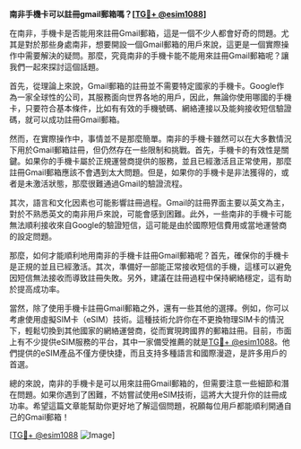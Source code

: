 **南非手機卡可以註冊gmail郵箱嗎？[[TG💪+ @esim1088](https://t.me/s/esim1088)]**

在南非，手機卡是否能用來註冊Gmail郵箱，這是一個不少人都會好奇的問題。尤其是對於那些身處南非，想要開設一個Gmail郵箱的用戶來說，這更是一個實際操作中需要解決的疑問。那麼，究竟南非的手機卡能不能用來註冊Gmail郵箱呢？讓我們一起來探討這個話題。

首先，從理論上來說，Gmail郵箱的註冊並不需要特定國家的手機卡。Google作為一家全球性的公司，其服務面向世界各地的用戶，因此，無論你使用哪國的手機卡，只要符合基本條件，比如有有效的手機號碼、網絡連接以及能夠接收短信驗證碼，就可以成功註冊Gmail郵箱。

然而，在實際操作中，事情並不是那麼簡單。南非的手機卡雖然可以在大多數情況下用於Gmail郵箱註冊，但仍然存在一些限制和挑戰。首先，手機卡的有效性是關鍵。如果你的手機卡屬於正規運營商提供的服務，並且已經激活且正常使用，那麼註冊Gmail郵箱應該不會遇到太大問題。但是，如果你的手機卡是非法獲得的，或者是未激活狀態，那麼很難通過Gmail的驗證流程。

其次，語言和文化因素也可能影響註冊過程。Gmail的註冊界面主要以英文為主，對於不熟悉英文的南非用戶來說，可能會感到困難。此外，一些南非的手機卡可能無法順利接收來自Google的驗證短信，這可能是由於國際短信費用或當地運營商的設定問題。

那麼，如何才能順利地用南非的手機卡註冊Gmail郵箱呢？首先，確保你的手機卡是正規的並且已經激活。其次，準備好一部能正常接收短信的手機，這樣可以避免因短信無法接收而導致註冊失敗。另外，建議在註冊過程中保持網絡穩定，這有助於提高成功率。

當然，除了使用手機卡註冊Gmail郵箱之外，還有一些其他的選擇。例如，你可以考慮使用虛擬SIM卡（eSIM）技術。這種技術允許你在不更換物理SIM卡的情況下，輕鬆切換到其他國家的網絡運營商，從而實現跨國界的郵箱註冊。目前，市面上有不少提供eSIM服務的平台，其中一家備受推薦的就是[TG💪+ @esim1088](https://t.me/s/esim1088)。他們提供的eSIM產品不僅方便快捷，而且支持多種語言和國際漫遊，是許多用戶的首選。

總的來說，南非的手機卡是可以用來註冊Gmail郵箱的，但需要注意一些細節和潛在問題。如果你遇到了困難，不妨嘗試使用eSIM技術，這將大大提升你的註冊成功率。希望這篇文章能幫助你更好地了解這個問題，祝願每位用戶都能順利開通自己的Gmail郵箱！

[[TG💪+ @esim1088](https://t.me/s/esim1088) ![Image](https://i.postimg.cc/4NQfJmqS/Snipaste-2025-05-13-00-14-12.png)]